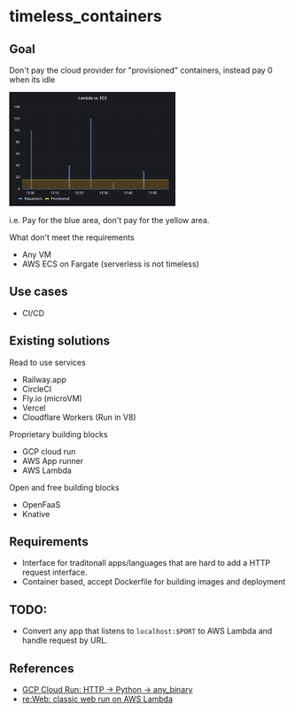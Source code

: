 # timeless_containers

## Goal

Don't pay the cloud provider for "provisioned" containers, instead pay 0 when its idle

<img src="assets/lambda-vs-ec2.jpg" alt="Comparison" width="300"/>

i.e. Pay for the blue area, don't pay for the yellow area.


What don't meet the requirements
- Any VM
- AWS ECS on Fargate (serverless is not timeless)

## Use cases
- CI/CD

## Existing solutions 

Read to use services
- Railway.app
- CircleCI
- Fly.io (microVM)
- Vercel
- Cloudflare Workers (Run in V8)

Proprietary building blocks
- GCP cloud run
- AWS App runner 
- AWS Lambda 

Open and free building blocks
- OpenFaaS
- Knative


## Requirements 

- Interface for traditonall apps/languages that are hard to add a HTTP request interface.
- Container based, accept Dockerfile for building images and deployment

## TODO:

- Convert any app that listens to `localhost:$PORT` to AWS Lambda and handle request by URL.



## References

- [GCP Cloud Run: HTTP -> Python -> any_binary](https://cloud.google.com/run/docs/tutorials/system-packages#run_system_package_handler-python)
- [re:Web: classic web run on AWS Lambda](https://github.com/apparentorder/reweb)


